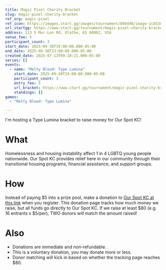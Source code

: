 ```yaml
---
title: Magic Pixel Charity Bracket
slug: magic-pixel-charity-bracket
ref_org: magic-pixel
ref_icon: https://images.start.gg/images/tournament/808446/image-1cb538c7630cd83b0c03425694f23768.png
url_startgg: https://www.start.gg/tournament/magic-pixel-charity-bracket
address: 113 S Mur-Len Rd, Olathe, KS 66062, USA
venue_fee: 5
participant_count: 3
start_date: 2025-09-30T19:00:00.000-05:00
end_date: 2025-09-30T23:00:00.000-05:00
created_date: 2025-07-13T09:18:21.000-05:00
series: []
events:
  - name: "Melty Blood: Type Lumina"
    start_date: 2025-09-30T19:00:00.000-05:00
    participant_count: 3
    entry_fee: 5
    url_bracket: https://www.start.gg/tournament/magic-pixel-charity-bracket/events/melty-blood-type-lumina/brackets/2022243/2961487
    standings: []
games:
  - "Melty Blood: Type Lumina"

---
```


I'm hosting a Type Lumina bracket to raise money for Our Spot KC!

# What
Homelessness and housing instability affect 1 in 4 LGBTQ young people nationwide. Our Spot KC provides relief here in our community through their transitional housing programs, financial assistance, and support groups.

# How
Instead of paying $5 into a prize pool, make a donation to [Our Spot KC at this link](https://secure.givelively.org/donate/our-spot-kc/justin-stout-1) when you register. This donation page tracks how much money we raise, but all funds go directly to Our Spot KC. If we raise at least $80 (e.g. 16 entrants x $5/per), TWO donors will match the amount raised!

# Also
- Donations are immediate and non-refundable.
- This is a voluntary donation, you may donate more or less.
- Donor matching will kick in based on whether the tracking page reaches $80.
  